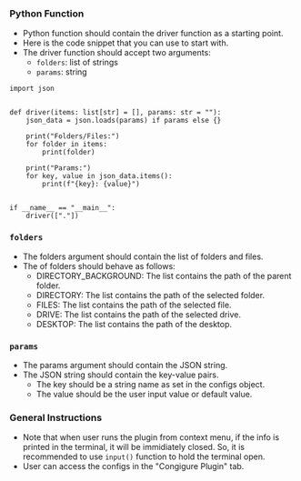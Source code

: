 ### Python Function

- Python function should contain the driver function as a starting point.
- Here is the code snippet that you can use to start with.
- The driver function should accept two arguments:
  - `folders`: list of strings
  - `params`: string

```
import json


def driver(items: list[str] = [], params: str = ""):
    json_data = json.loads(params) if params else {}

    print("Folders/Files:")
    for folder in items:
        print(folder)

    print("Params:")
    for key, value in json_data.items():
        print(f"{key}: {value}")


if __name__ == "__main__":
    driver(["."])
```

### `folders`

- The folders argument should contain the list of folders and files.
- The of folders should behave as follows:
  - DIRECTORY_BACKGROUND: The list contains the path of the parent folder.
  - DIRECTORY: The list contains the path of the selected folder.
  - FILES: The list contains the path of the selected file.
  - DRIVE: The list contains the path of the selected drive.
  - DESKTOP: The list contains the path of the desktop.

### `params`

- The params argument should contain the JSON string.
- The JSON string should contain the key-value pairs.
  - The key should be a string name as set in the configs object.
  - The value should be the user input value or default value.

### General Instructions

- Note that when user runs the plugin from context menu, if the info is printed in the terminal, it will be immidiately closed. So, it is recommended to use `input()` function to hold the terminal open.
- User can access the configs in the "Congigure Plugin" tab.